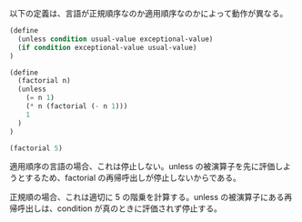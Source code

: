 以下の定義は、言語が正規順序なのか適用順序なのかによって動作が異なる。

```scheme
(define
  (unless condition usual-value exceptional-value)
  (if condition exceptional-value usual-value)
)

(define
  (factorial n)
  (unless
    (= n 1)
    (* n (factorial (- n 1)))
    1
  )
)

(factorial 5)
```

適用順序の言語の場合、これは停止しない。unless の被演算子を先に評価しようとするため、factorial の再帰呼出しが停止しないからである。

正規順の場合、これは適切に 5 の階乗を計算する。unless の被演算子にある再帰呼出しは、condition が真のときに評価されず停止する。
